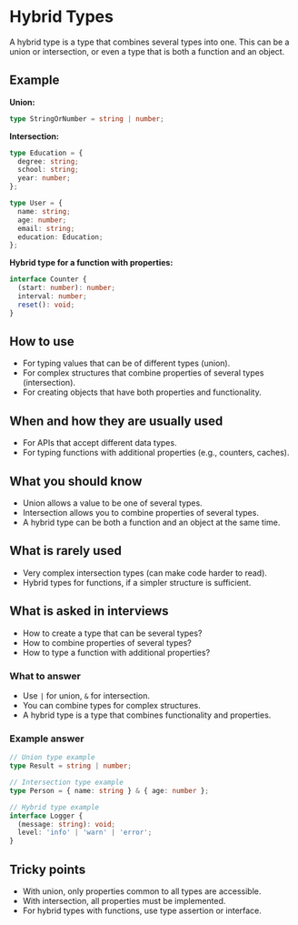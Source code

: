 # Hybrid Types

A hybrid type is a type that combines several types into one. This can be a union or intersection, or even a type that is both a function and an object.

## Example

**Union:**

```typescript
type StringOrNumber = string | number;
```

**Intersection:**

```typescript
type Education = {
  degree: string;
  school: string;
  year: number;
};

type User = {
  name: string;
  age: number;
  email: string;
  education: Education;
};
```

**Hybrid type for a function with properties:**

```typescript
interface Counter {
  (start: number): number;
  interval: number;
  reset(): void;
}
```

## How to use

- For typing values that can be of different types (union).
- For complex structures that combine properties of several types (intersection).
- For creating objects that have both properties and functionality.

## When and how they are usually used

- For APIs that accept different data types.
- For typing functions with additional properties (e.g., counters, caches).

## What you should know

- Union allows a value to be one of several types.
- Intersection allows you to combine properties of several types.
- A hybrid type can be both a function and an object at the same time.

## What is rarely used

- Very complex intersection types (can make code harder to read).
- Hybrid types for functions, if a simpler structure is sufficient.

## What is asked in interviews

- How to create a type that can be several types?
- How to combine properties of several types?
- How to type a function with additional properties?

### What to answer

- Use `|` for union, `&` for intersection.
- You can combine types for complex structures.
- A hybrid type is a type that combines functionality and properties.

### Example answer

```typescript
// Union type example
type Result = string | number;

// Intersection type example
type Person = { name: string } & { age: number };

// Hybrid type example
interface Logger {
  (message: string): void;
  level: 'info' | 'warn' | 'error';
}
```

## Tricky points

- With union, only properties common to all types are accessible.
- With intersection, all properties must be implemented.
- For hybrid types with functions, use type assertion or interface.
